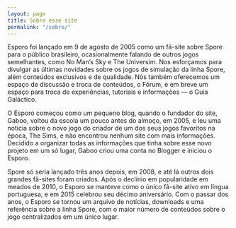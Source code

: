 ```yaml
---
layout: page
title: Sobre esse site
permalink: "/sobre/"
---
```


Esporo foi lançado em 9 de agosto de 2005 como um fã-site sobre Spore para o público brasileiro, ocasionalmente falando de outros jogos semelhantes, como No Man’s Sky e The Universim. Nos esforçamos para divulgar as últimas novidades sobre os jogos de simulação da linha Spore, além conteúdos exclusivos e de qualidade. Nós também oferecemos um espaço de discussão e troca de conteúdos, o Fórum, e em breve um espaço para troca de experiências, tutoriais e informações — o Guia Galáctico.

O Esporo começou como um pequeno blog, quando o fundador do site, Gaboo, voltou da escola um pouco antes do almoço, em 2005, e leu uma notícia sobre o novo jogo do criador de um dos seus jogos favoritos na época, The Sims, e não encontrou nenhum site com mais informações. Decidido a organizar todas as informações que tinha sobre esse novo projeto em um só lugar, Gaboo criou uma conta no Blogger e iniciou o Esporo.

Spore só seria lançado três anos depois, em 2008, e até lá outros dois grandes fã-sites foram criados. Após o declínio em popularidade em meados de 2010, o Esporo se manteve como o único fã-site ativo em língua portuguesa, e em 2015 celebrou seu décimo aniversário. Com o passar dos anos, o Esporo se tornou um arquivo de notícias, downloads e uma referência sobre a linha Spore, com o maior número de conteúdos sobre o jogo centralizados em um único lugar.